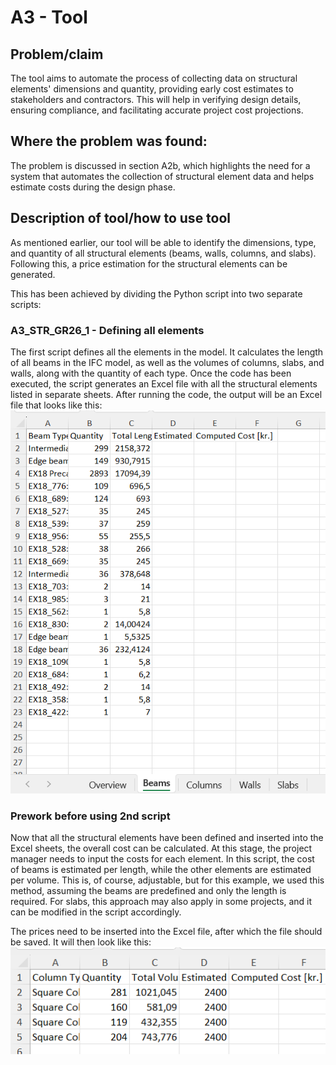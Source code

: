 # A3 - Tool

## Problem/claim
The tool aims to automate the process of collecting data on structural elements' dimensions and quantity, providing early cost estimates to stakeholders and contractors. This will help in verifying design details, ensuring compliance, and facilitating accurate project cost projections.

## Where the problem was found:
The problem is discussed in section A2b, which highlights the need for a system that automates the collection of structural element data and helps estimate costs during the design phase.

## Description of tool/how to use tool
As mentioned earlier, our tool will be able to identify the dimensions, type, and quantity of all structural elements (beams, walls, columns, and slabs). Following this, a price estimation for the structural elements can be generated.

This has been achieved by dividing the Python script into two separate scripts:

### A3_STR_GR26_1 - Defining all elements
The first script defines all the elements in the model. It calculates the length of all beams in the IFC model, as well as the volumes of columns, slabs, and walls, along with the quantity of each type.
Once the code has been executed, the script generates an Excel file with all the structural elements listed in separate sheets. After running the code, the output will be an Excel file that looks like this:
![Alt text](Excel1.jpg)

### Prework before using 2nd script
Now that all the structural elements have been defined and inserted into the Excel sheets, the overall cost can be calculated. At this stage, the project manager needs to input the costs for each element. In this script, the cost of beams is estimated per length, while the other elements are estimated per volume. This is, of course, adjustable, but for this example, we used this method, assuming the beams are predefined and only the length is required. For slabs, this approach may also apply in some projects, and it can be modified in the script accordingly.

The prices need to be inserted into the Excel file, after which the file should be saved. It will then look like this:
![Alt text](Excel2.jpg)

